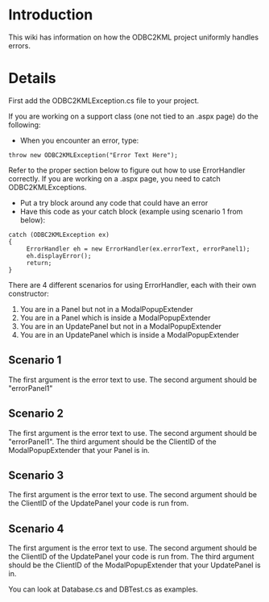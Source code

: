 # Introduction #

This wiki has information on how the ODBC2KML project uniformly handles errors.


# Details #

First add the ODBC2KMLException.cs file to your project.

If you are working on a support class (one not tied to an .aspx page) do the following:
  * When you encounter an error, type:
```
throw new ODBC2KMLException("Error Text Here");
```

Refer to the proper section below to figure out how to use ErrorHandler correctly.
If you are working on a .aspx page, you need to catch ODBC2KMLExceptions.
  * Put a try block around any code that could have an error
  * Have this code as your catch block (example using scenario 1 from below):
```
catch (ODBC2KMLException ex)
{
     ErrorHandler eh = new ErrorHandler(ex.errorText, errorPanel1);
     eh.displayError();
     return;
}
```

There are 4 different scenarios for using ErrorHandler, each with their own constructor:
  1. You are in a Panel but not in a ModalPopupExtender
  1. You are in a Panel which is inside a ModalPopupExtender
  1. You are in an UpdatePanel but not in a ModalPopupExtender
  1. You are in an UpdatePanel which is inside a ModalPopupExtender

## Scenario 1 ##
The first argument is the error text to use.
The second argument should be "errorPanel1"

## Scenario 2 ##
The first argument is the error text to use.
The second argument should be "errorPanel1".
The third argument should be the ClientID of the ModalPopupExtender that your Panel is in.

## Scenario 3 ##
The first argument is the error text to use.
The second argument should be the ClientID of the UpdatePanel your code is run from.

## Scenario 4 ##
The first argument is the error text to use.
The second argument should be the ClientID of the UpdatePanel your code is run from.
The third argument should be the ClientID of the ModalPopupExtender that your UpdatePanel is in.


You can look at Database.cs and DBTest.cs as examples.